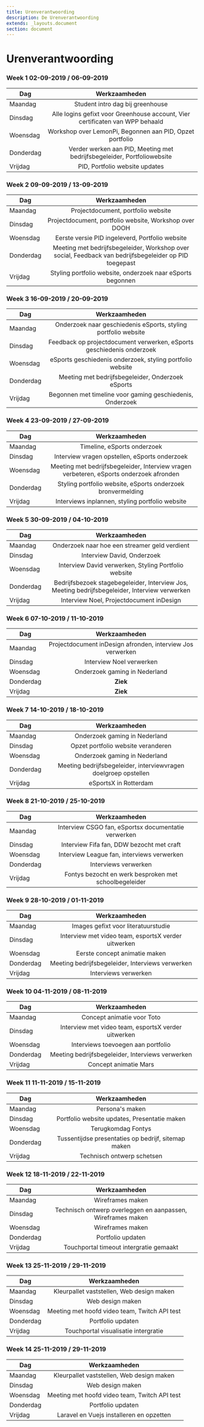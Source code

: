 ```yaml
---
title: Urenverantwoording
description: De Urenverantwoording
extends: _layouts.document
section: document
---
```


# Urenverantwoording

### Week 1 02-09-2019 / 06-09-2019

| Dag        | Werkzaamheden           |
| ------------- |:-------------:| 
| Maandag       | Student intro dag bij greenhouse | 
| Dinsdag        | Alle logins gefixt voor Greenhouse account, Vier certificaten van WPP behaald |
| Woensdag | Workshop over LemonPi, Begonnen aan PID, Opzet portfolio |
| Donderdag | Verder werken aan PID, Meeting met bedrijfsbegeleider, Portfoliowebsite| 
| Vrijdag | PID, Portfolio website updates|

### Week 2 09-09-2019 / 13-09-2019

| Dag        | Werkzaamheden           |
| ------------- |:-------------:| 
| Maandag |  Projectdocument, portfolio website | 
| Dinsdag |  Projectdocument, portfolio website, Workshop over DOOH |
| Woensdag | Eerste versie PID ingeleverd, Portfolio website |
| Donderdag | Meeting met bedrijfsbegeleider, Workshop over social, Feedback van bedrijfsbegeleider op PID toegepast | 
| Vrijdag | Styling portfolio website, onderzoek naar eSports begonnen |

### Week 3 16-09-2019 / 20-09-2019

| Dag        | Werkzaamheden           |
| ------------- |:-------------:| 
| Maandag | Onderzoek naar geschiedenis eSports, styling portfolio website | 
| Dinsdag | Feedback op projectdocument verwerken, eSports geschiedenis onderzoek |
| Woensdag | eSports geschiedenis onderzoek, styling portfolio website |
| Donderdag | Meeting met bedrijfsbegeleider, Onderzoek eSports | 
| Vrijdag |  Begonnen met timeline voor gaming geschiedenis, Onderzoek |

### Week 4 23-09-2019 / 27-09-2019

| Dag        | Werkzaamheden           |
| ------------- |:-------------:| 
| Maandag | Timeline, eSports onderzoek  | 
| Dinsdag | Interview vragen opstellen, eSports onderzoek |
| Woensdag | Meeting met bedrijfsbegeleider, Interview vragen verbeteren, eSports onderzoek afronden |
| Donderdag | Styling portfolio website, eSports onderzoek bronvermelding | 
| Vrijdag | Interviews inplannen, styling portfolio website |

### Week 5 30-09-2019 / 04-10-2019

| Dag        | Werkzaamheden           |
| ------------- |:-------------:| 
| Maandag | Onderzoek naar hoe een streamer geld verdient  | 
| Dinsdag | Interview David, Onderzoek |
| Woensdag | Interview David verwerken, Styling Portfolio website |
| Donderdag | Bedrijfsbezoek stagebegeleider, Interview Jos, Meeting bedrijfsbegeleider, Interview verwerken | 
| Vrijdag | Interview Noel, Projectdocument inDesign |

### Week 6 07-10-2019 / 11-10-2019

| Dag        | Werkzaamheden           |
| ------------- |:-------------:| 
| Maandag | Projectdocument inDesign afronden, interview Jos verwerken  | 
| Dinsdag | Interview Noel verwerken |
| Woensdag | Onderzoek gaming in Nederland|
| Donderdag | __Ziek__  | 
| Vrijdag | __Ziek__ |

### Week 7 14-10-2019 / 18-10-2019

| Dag        | Werkzaamheden           |
| ------------- |:-------------:| 
| Maandag | Onderzoek gaming in Nederland | 
| Dinsdag | Opzet portfolio website veranderen |
| Woensdag | Onderzoek gaming in Nederland |
| Donderdag | Meeting bedrijfsbegeleider, interviewvragen doelgroep opstellen  | 
| Vrijdag | eSportsX in Rotterdam |

### Week 8 21-10-2019 / 25-10-2019

| Dag        | Werkzaamheden           |
| ------------- |:-------------:| 
| Maandag | Interview CSGO fan, eSportsx documentatie verwerken | 
| Dinsdag | Interview Fifa fan, DDW bezocht met craft|
| Woensdag | Interview League fan, interviews verwerken|
| Donderdag | Interviews verwerken | 
| Vrijdag | Fontys bezocht en werk besproken met schoolbegeleider |

### Week 9 28-10-2019 / 01-11-2019

| Dag        | Werkzaamheden           |
| ------------- |:-------------:| 
| Maandag | Images gefixt voor literatuurstudie | 
| Dinsdag | Interview met video team, esportsX verder uitwerken|
| Woensdag | Eerste concept animatie maken|
| Donderdag | Meeting bedrijfsbegeleider, Interviews verwerken | 
| Vrijdag | Interviews verwerken |

### Week 10 04-11-2019 / 08-11-2019

| Dag        | Werkzaamheden           |
| ------------- |:-------------:| 
| Maandag | Concept animatie voor Toto  | 
| Dinsdag | Interview met video team, esportsX verder uitwerken|
| Woensdag | Interviews toevoegen aan portfolio |
| Donderdag | Meeting bedrijfsbegeleider, Interviews verwerken | 
| Vrijdag | Concept animatie Mars |

### Week 11 11-11-2019 / 15-11-2019

| Dag        | Werkzaamheden           |
| ------------- |:-------------:| 
| Maandag | Persona's maken | 
| Dinsdag | Portfolio website updates, Presentatie maken|
| Woensdag | Terugkomdag Fontys |
| Donderdag | Tussentijdse presentaties op bedrijf, sitemap maken | 
| Vrijdag | Technisch ontwerp schetsen |

### Week 12 18-11-2019 / 22-11-2019

| Dag        | Werkzaamheden           |
| ------------- |:-------------:| 
| Maandag | Wireframes maken  | 
| Dinsdag | Technisch ontwerp overleggen en aanpassen, Wireframes maken |
| Woensdag | Wireframes maken |
| Donderdag | Portfolio updaten | 
| Vrijdag | Touchportal timeout intergratie gemaakt |

### Week 13 25-11-2019 / 29-11-2019

| Dag        | Werkzaamheden           |
| ------------- |:-------------:| 
| Maandag | Kleurpallet vaststellen, Web design maken  | 
| Dinsdag | Web design maken |
| Woensdag | Meeting met hoofd video team, Twitch API test  |
| Donderdag | Portfolio updaten | 
| Vrijdag | Touchportal visualisatie intergratie |

### Week 14 25-11-2019 / 29-11-2019

| Dag        | Werkzaamheden           |
| ------------- |:-------------:| 
| Maandag | Kleurpallet vaststellen, Web design maken  | 
| Dinsdag | Web design maken |
| Woensdag | Meeting met hoofd video team, Twitch API test  |
| Donderdag | Portfolio updaten | 
| Vrijdag | Laravel en Vuejs installeren en opzetten |
